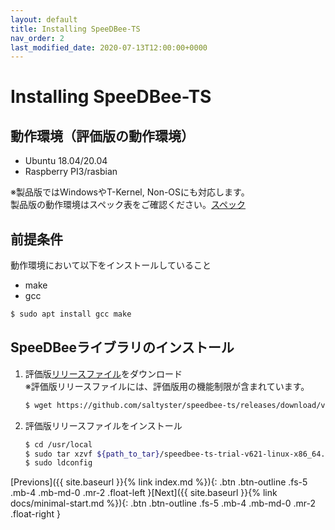```yaml
---
layout: default
title: Installing SpeeDBee-TS
nav_order: 2
last_modified_date: 2020-07-13T12:00:00+0000
---
```


# Installing SpeeDBee-TS

## 動作環境（評価版の動作環境）

* Ubuntu 18.04/20.04
* Raspberry PI3/rasbian

※製品版ではWindowsやT-Kernel, Non-OSにも対応します。<br>
製品版の動作環境はスペック表をご確認ください。[スペック](https://github.com/saltyster/speedbee-ts/blob/master/doc/SDTS_API_20200707.pdf)

## 前提条件

動作環境において以下をインストールしていること

* make
* gcc

```bash
$ sudo apt install gcc make
```

## SpeeDBeeライブラリのインストール

1. 評価版[リリースファイル](https://github.com/saltyster/speedbee-ts/releases)をダウンロード<br>
※評価版リリースファイルには、評価版用の機能制限が含まれています。
   ```bash
   $ wget https://github.com/saltyster/speedbee-ts/releases/download/v621/speedbee-ts-trial-v621-linux-x86_64.tar.gz
   ```
2. 評価版リリースファイルをインストール<br>
   ```bash
   $ cd /usr/local
   $ sudo tar xzvf ${path_to_tar}/speedbee-ts-trial-v621-linux-x86_64.tar.gz
   $ sudo ldconfig
   ```

[Previons]({{ site.baseurl }}{% link index.md %}){: .btn .btn-outline .fs-5 .mb-4 .mb-md-0 .mr-2 .float-left }[Next]({{ site.baseurl }}{% link docs/minimal-start.md %}){: .btn .btn-outline .fs-5 .mb-4 .mb-md-0 .mr-2 .float-right }<br>